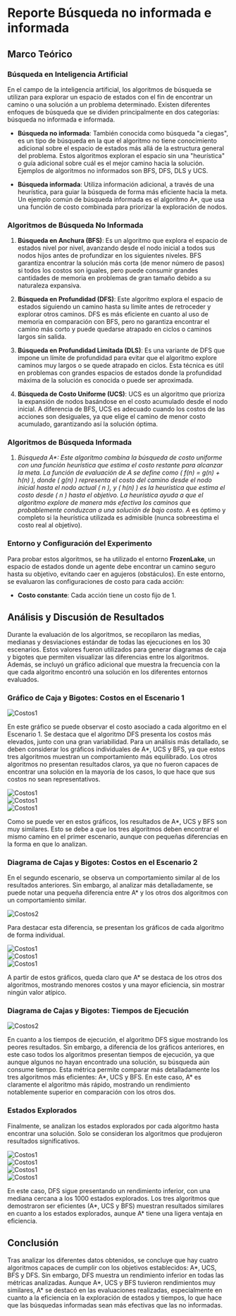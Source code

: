 # Reporte  Búsqueda  no informada e informada


## Marco Teórico

### Búsqueda en Inteligencia Artificial
En el campo de la inteligencia artificial, los algoritmos de búsqueda se utilizan para explorar un espacio de estados con el fin de encontrar un camino o una solución a un problema determinado. Existen diferentes enfoques de búsqueda que se dividen principalmente en dos categorías: búsqueda no informada e informada.

- **Búsqueda no informada**: También conocida como búsqueda "a ciegas", es un tipo de búsqueda en la que el algoritmo no tiene conocimiento adicional sobre el espacio de estados más allá de la estructura general del problema. Estos algoritmos exploran el espacio sin una "heurística" o guía adicional sobre cuál es el mejor camino hacia la solución. Ejemplos de algoritmos no informados son BFS, DFS, DLS y UCS.
  
- **Búsqueda informada**: Utiliza información adicional, a través de una heurística, para guiar la búsqueda de forma más eficiente hacia la meta. Un ejemplo común de búsqueda informada es el algoritmo A*, que usa una función de costo combinada para priorizar la exploración de nodos.

### Algoritmos de Búsqueda No Informada

1. **Búsqueda en Anchura (BFS)**: Es un algoritmo que explora el espacio de estados nivel por nivel, avanzando desde el nodo inicial a todos sus nodos hijos antes de profundizar en los siguientes niveles. BFS garantiza encontrar la solución más corta (de menor número de pasos) si todos los costos son iguales, pero puede consumir grandes cantidades de memoria en problemas de gran tamaño debido a su naturaleza expansiva.

2. **Búsqueda en Profundidad (DFS)**: Este algoritmo explora el espacio de estados siguiendo un camino hasta su límite antes de retroceder y explorar otros caminos. DFS es más eficiente en cuanto al uso de memoria en comparación con BFS, pero no garantiza encontrar el camino más corto y puede quedarse atrapado en ciclos o caminos largos sin salida.

3. **Búsqueda en Profundidad Limitada (DLS)**: Es una variante de DFS que impone un límite de profundidad para evitar que el algoritmo explore caminos muy largos o se quede atrapado en ciclos. Esta técnica es útil en problemas con grandes espacios de estados donde la profundidad máxima de la solución es conocida o puede ser aproximada.

4. **Búsqueda de Costo Uniforme (UCS)**: UCS es un algoritmo que prioriza la expansión de nodos basándose en el costo acumulado desde el nodo inicial. A diferencia de BFS, UCS es adecuado cuando los costos de las acciones son desiguales, ya que elige el camino de menor costo acumulado, garantizando así la solución óptima.

### Algoritmos de Búsqueda Informada

1. **Búsqueda A\*: Este algoritmo combina la búsqueda de costo uniforme con una función heurística que estima el costo restante para alcanzar la meta. La función de evaluación de A* se define como \( f(n) = g(n) + h(n) \), donde \( g(n) \) representa el costo del camino desde el nodo inicial hasta el nodo actual \( n \), y \( h(n) \) es la heurística que estima el costo desde \( n \) hasta el objetivo. La heurística ayuda a que el algoritmo explore de manera más efectiva los caminos que probablemente conduzcan a una solución de bajo costo. A* es óptimo y completo si la heurística utilizada es admisible (nunca sobreestima el costo real al objetivo).

### Entorno y Configuración del Experimento

Para probar estos algoritmos, se ha utilizado el entorno **FrozenLake**, un espacio de estados donde un agente debe encontrar un camino seguro hasta su objetivo, evitando caer en agujeros (obstáculos). En este entorno, se evaluaron las configuraciones de costo para cada acción:
   
- **Costo constante**: Cada acción tiene un costo fijo de 1.

## Análisis y Discusión de Resultados

Durante la evaluación de los algoritmos, se recopilaron las medias, medianas y desviaciones estándar de todas las ejecuciones en los 30 escenarios. Estos valores fueron utilizados para generar diagramas de caja y bigotes que permiten visualizar las diferencias entre los algoritmos. Además, se incluyó un gráfico adicional que muestra la frecuencia con la que cada algoritmo encontró una solución en los diferentes entornos evaluados.

### Gráfico de Caja y Bigotes: Costos en el Escenario 1

![Costos1](images/cost_e1_boxplot.png)

En este gráfico se puede observar el costo asociado a cada algoritmo en el Escenario 1. Se destaca que el algoritmo DFS presenta los costos más elevados, junto con una gran variabilidad. Para un análisis más detallado, se deben considerar los gráficos individuales de A*, UCS y BFS, ya que estos tres algoritmos muestran un comportamiento más equilibrado. Los otros algoritmos no presentan resultados claros, ya que no fueron capaces de encontrar una solución en la mayoría de los casos, lo que hace que sus costos no sean representativos.

![Costos1](images/cost_e1_boxplot_a_star.png)  
![Costos1](images/cost_e1_boxplot_uniform_cost_e1.png)  
![Costos1](images/cost_e1_boxplot_bfs.png)  

Como se puede ver en estos gráficos, los resultados de A*, UCS y BFS son muy similares. Esto se debe a que los tres algoritmos deben encontrar el mismo camino en el primer escenario, aunque con pequeñas diferencias en la forma en que lo analizan.

### Diagrama de Cajas y Bigotes: Costos en el Escenario 2

En el segundo escenario, se observa un comportamiento similar al de los resultados anteriores. Sin embargo, al analizar más detalladamente, se puede notar una pequeña diferencia entre A* y los otros dos algoritmos con un comportamiento similar.

![Costos2](images/cost_e2_boxplot.png)

Para destacar esta diferencia, se presentan los gráficos de cada algoritmo de forma individual.

![Costos1](images/cost_e2_boxplot_a_star_e2.png)  
![Costos1](images/cost_e2_boxplot_uniform_cost_e2.png)  
![Costos1](images/cost_e2_boxplot_bfs.png)  

A partir de estos gráficos, queda claro que A* se destaca de los otros dos algoritmos, mostrando menores costos y una mayor eficiencia, sin mostrar ningún valor atípico.

### Diagrama de Cajas y Bigotes: Tiempos de Ejecución

![Costos2](images/time_boxplot.png)

En cuanto a los tiempos de ejecución, el algoritmo DFS sigue mostrando los peores resultados. Sin embargo, a diferencia de los gráficos anteriores, en este caso todos los algoritmos presentan tiempos de ejecución, ya que aunque algunos no hayan encontrado una solución, su búsqueda aún consume tiempo. Esta métrica permite comparar más detalladamente los tres algoritmos más eficientes: A*, UCS y BFS. En este caso, A* es claramente el algoritmo más rápido, mostrando un rendimiento notablemente superior en comparación con los otros dos.

### Estados Explorados

Finalmente, se analizan los estados explorados por cada algoritmo hasta encontrar una solución. Solo se consideran los algoritmos que produjeron resultados significativos.

![Costos1](images/explored_boxplot_a_star_e2.png)  
![Costos1](images/explored_boxplot_bfs.png)  
![Costos1](images/explored_boxplot_uniform_cost_e2.png)  
![Costos1](images/explored_boxplot_dfs.png)

En este caso, DFS sigue presentando un rendimiento inferior, con una mediana cercana a los 1000 estados explorados. Los tres algoritmos que demostraron ser eficientes (A*, UCS y BFS) muestran resultados similares en cuanto a los estados explorados, aunque A* tiene una ligera ventaja en eficiencia.

## Conclusión

Tras analizar los diferentes datos obtenidos, se concluye que hay cuatro algoritmos capaces de cumplir con los objetivos establecidos: A*, UCS, BFS y DFS. Sin embargo, DFS muestra un rendimiento inferior en todas las métricas analizadas. Aunque A*, UCS y BFS tuvieron rendimientos muy similares, A* se destacó en las evaluaciones realizadas, especialmente en cuanto a la eficiencia en la exploración de estados y tiempos, lo que hace que las búsquedas informadas sean más efectivas que las no informadas.
